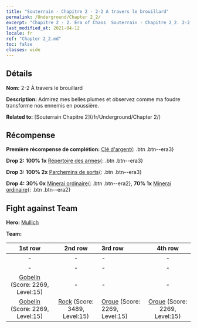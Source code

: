 ```yaml
---
title: "Souterrain - Chapitre 2 - 2-2 À travers le brouillard"
permalink: /Underground/Chapter 2_2/
excerpt: "Chapitre 2 - 2. Era of Chaos  Souterrain - Chapitre 2_2. 2-2 À travers le brouillard"
last_modified_at: 2021-04-12
locale: fr
ref: "Chapter 2_2.md"
toc: false
classes: wide
---
```


## Détails

 **Nom:** 2-2 À travers le brouillard

 **Description:** Admirez mes belles plumes et observez comme ma foudre transforme nos ennemis en poussière.

 **Related to:** [Souterrain Chapitre 2](/fr/Underground/Chapter 2/)

## Récompense

 **Première récompense de complétion:** [Clé d'argent](/fr/Items/con_693/){: .btn .btn--era3}

 **Drop 2:** **100% 1x** [Répertoire des armes](/fr/Items/mat_18/){: .btn .btn--era3}

 **Drop 3:** **100% 2x** [Parchemins de sorts](/fr/Items/con_694/){: .btn .btn--era3}

 **Drop 4:** **30% 0x** [Minerai ordinaire](/fr/Items/mat_6/){: .btn .btn--era2}, **70% 1x** [Minerai ordinaire](/fr/Items/mat_6/){: .btn .btn--era2}


## Fight against Team
 **Hero:** [Mullich](/fr/heroes/Mullich/)

 **Team:**


  | 1st row | 2nd row | 3rd row | 4th row |
  |:----:|:----:|:----|:----:|
  | - | - | - | - |
  | - | - | - | - |
  | [Gobelin](/fr/units/Goblin/) (Score: 2269, Level:15)  | - | - | - |
  | [Gobelin](/fr/units/Goblin/) (Score: 2269, Level:15)  | [Rock](/fr/units/Roc/) (Score: 3489, Level:15)  | [Orque](/fr/units/Orc/) (Score: 2269, Level:15)  | [Orque](/fr/units/Orc/) (Score: 2269, Level:15)  |


